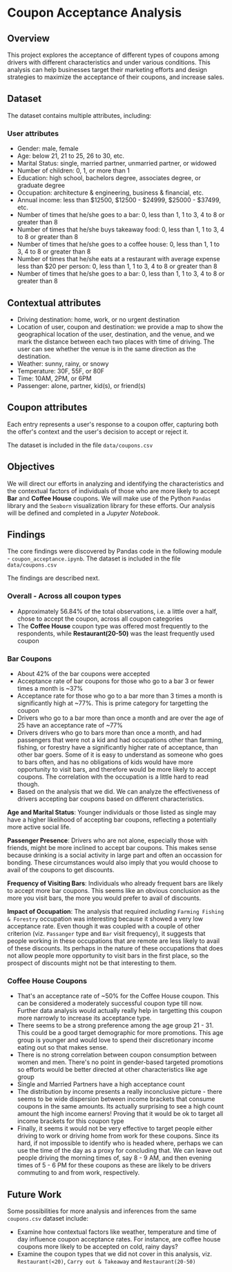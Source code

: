 # Coupon Acceptance Analysis

## Overview

This project explores the acceptance of different types of coupons among
drivers with different characteristics and under various conditions. This
analysis can help businesses target their marketing efforts and design
strategies to maximize the acceptance of their coupons, and increase sales.

## Dataset

The dataset contains multiple attributes, including:

### User attributes
* Gender: male, female
* Age: below 21, 21 to 25, 26 to 30, etc.
* Marital Status: single, married partner, unmarried partner, or widowed
* Number of children: 0, 1, or more than 1
* Education: high school, bachelors degree, associates degree, or graduate degree
* Occupation: architecture & engineering, business & financial, etc.
* Annual income: less than $12500, $12500 - $24999, $25000 - $37499, etc.
* Number of times that he/she goes to a bar: 0, less than 1, 1 to 3, 4 to 8 or greater than 8
* Number of times that he/she buys takeaway food: 0, less than 1, 1 to 3, 4 to 8 or greater than 8
* Number of times that he/she goes to a coffee house: 0, less than 1, 1 to 3, 4 to 8 or greater than 8
* Number of times that he/she eats at a restaurant with average expense less than $20 per person: 0, less than 1, 1 to 3, 4 to 8 or greater than 8
* Number of times that he/she goes to a bar: 0, less than 1, 1 to 3, 4 to 8 or greater than 8

## Contextual attributes
* Driving destination: home, work, or no urgent destination
* Location of user, coupon and destination: we provide a map to show the geographical location of the user, destination, and the venue, and we mark the distance between each two places with time of driving. The user can see whether the venue is in the same direction as the destination.
* Weather: sunny, rainy, or snowy
* Temperature: 30F, 55F, or 80F
* Time: 10AM, 2PM, or 6PM
* Passenger: alone, partner, kid(s), or friend(s)

## Coupon attributes

Each entry represents a user's response to a coupon offer, capturing both the
offer's context and the user's decision to accept or reject it.


The dataset is included in the file `data/coupons.csv`

## Objectives

We will direct our efforts in analyzing and identifying the characteristics and
the contextual factors of individuals of those who are more likely to accept
__Bar__ and __Coffee House__ coupons. We will make use of the Python `Pandas`
library and the `Seaborn` visualization library for these efforts. Our analysis
will be defined and completed in a _Jupyter Notebook_.

## Findings
The core findings were discovered by Pandas code in the following module - `coupon_acceptance.ipynb`. The dataset is included in the file `data/coupons.csv`

The findings are described next.

### Overall - Across all coupon types
* Approximately 56.84% of the total observations, i.e. a little over a half, chose to accept the coupon, across all coupon categories
* The __Coffee House__ coupon type was offered most frequently to the respondents, while __Restaurant(20-50)__ was the least frequently used coupon

### Bar Coupons
* About 42% of the bar coupons were accepted
* Acceptance rate of bar coupons for those who go to a bar 3 or fewer times a month is ~37%
* Acceptance rate for those who go to a bar more than 3 times a month is significantly high at ~77%. This is prime category for targetting the coupon
* Drivers who go to a bar more than once a month and are over the age of 25 have an acceptance rate of ~77%
* Drivers drivers who go to bars more than once a month, and had passengers that were not a kid and had occupations other than farming, fishing, or forestry have a significantly higher rate of acceptance, than other bar goers. Some of it is easy to understand as someone who goes to bars often, and has no obligations of kids would have more opportunity to visit bars, and therefore would be more likely to accept coupons. The correlation with the occupation is a little hard to read though.
* Based on the analysis that we did. We can analyze the effectiveness of drivers accepting bar coupons based on different characteristics.

__Age and Marital Status__: Younger individuals or those listed as single may have a higher likelihood of accepting bar coupons, reflecting a potentially more active social life.

__Passenger Presence__: Drivers who are not alone, especially those with friends, might be more inclined to accept bar coupons. This makes sense because drinking is a social activity in large part and often an occassion for bonding. These circumstances would also imply that you would choose to avail of the coupons to get discounts.

__Frequency of Visiting Bars__: Individuals who already frequent bars are likely to accept more bar coupons. This seems like an obvious conclusion as the more you visit bars, the more you would prefer to avail of discounts.

__Impact of Occupation__: The analysis that required _including_ `Farming Fishing & Forestry` occupation was interesting because it showed a very low acceptance rate. Even though it was coupled with a couple of other criterion (viz. `Passanger` type and `Bar` visit frequency), it suggests that people working in these occupations that are remote are less likely to avail of these discounts. Its perhaps in the nature of these occupations that does not allow people more opportunity to visit bars in the first place, so the prospect of discounts might not be that interesting to them.


### Coffee House Coupons

* That's an acceptance rate of ~50% for the Coffee House coupon. This can be considered a moderately successful coupon type till now. Further data analysis would actually really help in targetting this coupon more narrowly to increase its acceptance type. 
* There seems to be a strong preference among the age group 21 - 31. This could be a good target demographic for more promotions. This age group is younger and would love to spend their discretionary income eating out so that makes sense.
* There is no strong correlation between coupon consumption between women and men. There's no point in gender-based targeted promotions so efforts would be better directed at other characteristics like age group
* Single and Married Partners have a high acceptance count
* The distribution by income presents a really inconclusive picture - there seems to be wide dispersion between income brackets that consume coupons in the same amounts. Its actually surprising to see a high count amount the high income earners! Proving that it would be ok to target all income brackets for this coupon type
* Finally, it seems it would not be very effective to target people either driving to work or driving home from work for these coupons. Since its hard, if not impossible to identify who is headed where, perhaps we can use the time of the day as a proxy for concluding that. We can leave out people driving the morning times of, say 8 - 9 AM, and then evening times of 5 - 6 PM for these coupons as these are likely to be drivers commuting to and from work, respectively.

## Future Work

Some possibilities for more analysis and inferences from the same `coupons.csv` dataset include:

* Examine how contextual factors like weather, temperature and time of day influence coupon acceptance rates. For instance, are coffee house coupons more likely to be accepted on cold, rainy days? 
* Examine the coupon types that we did not cover in this analysis, viz. `Restaurant(<20)`, `Carry out & Takeaway` and `Restaurant(20-50)`
